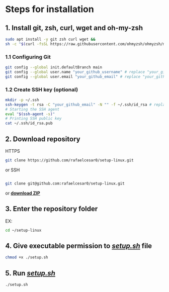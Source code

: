 # Steps for installation

## 1. Install git, zsh, curl, wget and oh-my-zsh
```bash
sudo apt install -y git zsh curl wget &&
sh -c "$(curl -fsSL https://raw.githubusercontent.com/ohmyzsh/ohmyzsh/master/tools/install.sh)"
```

### 1.1 Configuring Git
```bash
git config --global init.defaultBranch main
git config --global user.name "your_github_username" # replace "your_github_username"
git config --global user.email "your_github_email" # replace "your_github_email"
```

### 1.2 Create SSH key (optional)
```bash
mkdir -p ~/.ssh
ssh-keygen -t rsa -C "your_github_email" -N "" -f ~/.ssh/id_rsa # replace "your_github_email"
# Starting the SSH agent
eval "$(ssh-agent -s)"
# Printing SSH public key
cat ~/.ssh/id_rsa.pub
```

## 2. Download repository
HTTPS

```bash
git clone https://github.com/rafaelcesar0/setup-linux.git
```
or SSH
```bash

git clone git@github.com:rafaelcesar0/setup-linux.git
```
or <b><u>[download ZIP](https://github.com/rafaelcesar0/setup-linux/archive/refs/heads/main.zip)</u></b>


## 3. Enter the repository folder
EX:
```bash
cd ~/setup-linux
```

## 4. Give executable permission to <u>[*setup.sh*](https://github.com/rafaelcesar0/setup-linux/blob/main/setup.sh)</u> file
```bash
chmod +x ./setup.sh
```

## 5. Run <u>[*setup.sh*](https://github.com/rafaelcesar0/setup-linux/blob/main/setup.sh)</u>
```bash
./setup.sh
```